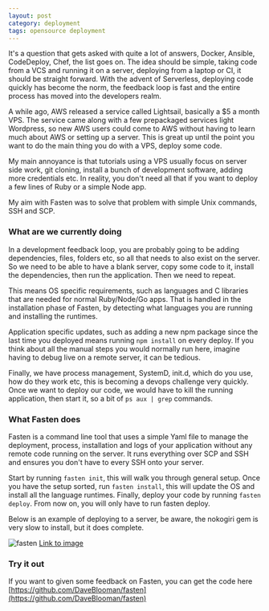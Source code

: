 ```yaml
---
layout: post
category: deployment
tags: opensource deployment
---
```


It's a question that gets asked with quite a lot of answers, Docker, Ansible, CodeDeploy, Chef, the list goes on.  The idea should be simple, taking code from a VCS and running it on a server, deploying from a laptop or CI, it should be straight forward.  With the advent of Serverless, deploying code quickly has become the norm, the feedback loop is fast and the entire process has moved into the developers realm.

A while ago, AWS released a service called Lightsail, basically a $5 a month VPS.  The service came along with a few prepackaged services light Wordpress, so new AWS users could come to AWS without having to learn much about AWS or setting up a server.  This is great up until the point you want to do the main thing you do with a VPS, deploy some code.

My main annoyance is that tutorials using a VPS usually focus on server side work, git cloning, install a bunch of development software, adding more credentials etc.  In reality, you don't need all that if you want to deploy a few lines of Ruby or a simple Node app.  

My aim with Fasten was to solve that problem with simple Unix commands, SSH and SCP.

### What are we currently doing

In a development feedback loop, you are probably going to be adding dependencies, files, folders etc, so all that needs to also exist on the server.  So we need to be able to have a blank server, copy some code to it, install the dependencies, then run the application.  Then we need to repeat.  

This means OS specific requirements, such as languages and C libraries that are needed for normal Ruby/Node/Go apps.  That is handled in the installation phase of Fasten, by detecting what languages you are running and installing the runtimes.

Application specific updates, such as adding a new npm package since the last time you deployed means running `npm install` on every deploy.  If you think about all the manual steps you would normally run here, imagine having to debug live on a remote server, it can be tedious.

Finally, we have process management, SystemD, init.d, which do you use, how do they work etc, this is becoming a devops challenge very quickly.  Once we want to deploy our code, we would have to kill the running application, then start it, so a bit of `ps aux | grep` commands.  

### What Fasten does

Fasten is a command line tool that uses a simple Yaml file to manage the deployment, process, installation and logs of your application without any remote code running on the server.  It runs everything over SCP and SSH and ensures you don't have to every SSH onto your server.  

Start by running `fasten init`, this will walk you through general setup.  Once you have the setup sorted, run `fasten install`, this will update the OS and install all the language runtimes.  Finally, deploy your code by running `fasten deploy`.  From now on, you will only have to run fasten deploy.

Below is an example of deploying to a server, be aware, the nokogiri gem is very slow to install, but it does complete.

<img src="{{ BASE_PATH}}/images/fasten-deploy.gif" class="img-responsive" alt="fasten">
<a href="{{ BASE_PATH}}/images/fasten-deploy.gif" alt="fasten">Link to image</a>

### Try it out
If you want to given some feedback on Fasten, you can get the code here [https://github.com/DaveBlooman/fasten](https://github.com/DaveBlooman/fasten)
